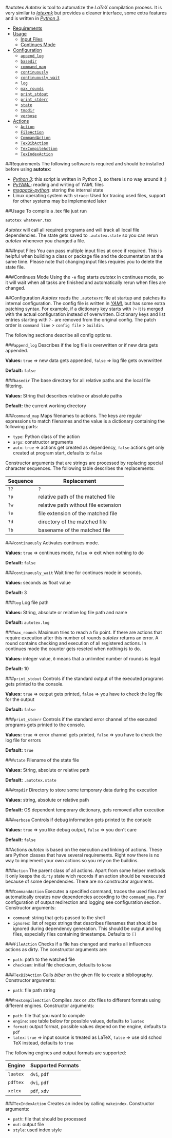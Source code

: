 #autotex
*Autotex* is tool to automatize the *LaTeX* compilation process. It is very similar to [*latexmk*](http://www.ctan.org/pkg/latexmk/) but provides a cleaner interface, some extra features and is written in [*Python 3*](https://www.python.org/).

 - [Requirements](#requirements)
 - [Usage](#usage)
   - [Input Files](#input-files)
   - [Continues Mode](#continues-mode)
 - [Configuration](#configuration)
   - [`append_log`](#append_log)
   - [`basedir`](#basedir)
   - [`command_map`](#command_map)
   - [`continuously`](#continuously)
   - [`continuously_wait`](#continuously_wait)
   - [`log`](#log)
   - [`max_rounds`](#max_rounds)
   - [`print_stdout`](#print_stdout)
   - [`print_stderr`](#print_stderr)
   - [`state`](#state)
   - [`tmpdir`](#tmpdir)
   - [`verbose`](#verbose)
 - [Actions](#actions)
   - [`Action`](#action)
   - [`FileAction`](#fileaction)
   - [`CommandAction`](#commandaction)
   - [`TexBibAction`](#texbibaction)
   - [`TexCompileAction`](#texcompileaction)
   - [`TexIndexAction`](#texindexaction)

##Requirements
The following software is required and should be installed before using **autotex**:

 - [*Python 3*](https://www.python.org/): this script is written in Python 3, so there is no way around it ;)
 - [*PyYAML*](http://pyyaml.org/): reading and writing of *YAML* files
 - [*msgpack-python*](http://msgpack.org/): storing the internal state
 - Linux operating system with `strace`: Used for tracing used files, support for other systems may be implemented later

##Usage
To compile a .tex file just run

    autotex whatever.tex

*Autotex* will call all required programs and will track all local file dependencies. The state gets saved to `.autotex.state` so you can rerun *autotex* whenever you changed a file.

###Input Files
You can pass multiple input files at once if required. This is helpful when building a class or package file and the documentation at the same time. Please note that changing input files requires you to delete the state file.

###Continues Mode
Using the `-e` flag starts *autotex* in continues mode, so it will wait when all tasks are finished and automatically rerun when files are changed.

##Configuration
*Autotex* reads the `.autotexrc` file at startup and patches its internal configuration. The config file is written in [*YAML*](http://en.wikipedia.org/wiki/YAML) but has some extra patching syntax. For example, if a dictionary key starts with `?+` it is merged with the actual configuration instead of overwritten. Dictionary keys and list entries starting with `?-` are removed from the original config. The patch order is `command line` > `config file` > `buildin`.

The following sections describe all config options.

###`append_log`
Describes if the log file is overwritten or if new data gets appended.

**Values:** `true` => new data gets appended, `false` => log file gets overwritten

**Default:** `false`

###`basedir`
The base directory for all relative paths and the local file filtering.

**Values:** String that describes relative or absolute paths

**Default:** the current working directory

###`command_map`
Maps filenames to actions. The keys are regular expressions to match filenames and the value is a dictionary containing the following parts:

 - `type`: Python class of the action
 - `args`: constructor arguments
 - `auto`: `true` => actions get created as dependency, `false` actions get only created at program start, defaults to `false`

Constructor arguments that are strings are processed by replacing special character sequences. The following table describes the replacements:

| Sequence | Replacement                          |
| -------- | ------------------------------------ |
| `??`     | `?`                                  |
| `?p`     | relative path of the matched file    |
| `?w`     | relative path without file extension |
| `?e`     | file extension of the matched file   |
| `?d`     | directory of the matched file        |
| `?b`     | basename of the matched file         |

###`continuously`
Activates continues mode.

**Values:** `true` => continues mode, `false` => exit when nothing to do

**Default:** `false`

###`continuously_wait`
Wait time for continues mode in seconds.

**Values:** seconds as float value

**Default:** 3

###`log`
Log file path

**Values:** String, absolute or relative log file path and name

**Default:** `autotex.log`

###`max_rounds`
Maximum tries to reach a fix point. If there are actions that require execution after this number of rounds *autotex* returns an error. A round contains checking and execution of all registered actions. In continues mode the counter gets reseted when nothing is to do.

**Values:** integer value, `0` means that a unlimited number of rounds is legal

**Default:** 10

###`print_stdout`
Controls if the standard output of the executed programs gets printed to the console.

**Values:** `true` => output gets printed, `false` => you have to check the log file for the output

**Default:** `false`

###`print_stderr`
Controls if the standard error channel of the executed programs gets printed to the console.

**Values:** `true` => error channel gets printed, `false` => you have to check the log file for errors

**Default:** `true`

###`state`
Filename of the state file

**Values:** String, absolute or relative path

**Default:** `.autotex.state`

###`tmpdir`
Directory to store some temporary data during the execution

**Values:** string, absolute or relative path

**Default:** OS dependent temporary dictionary, gets removed after execution

###`verbose`
Controls if debug information gets printed to the console

**Values:** `true` => you like debug output, `false` => you don't care

**Default:** `false`

##Actions
*autotex* is based on the execution and linking of actions. These are Python classes that have several requirements. Right now there is no way to implement your own actions so you rely on the buildins.

###`Action`
The parent class of all actions. Apart from some helper methods it only keeps the `dirty` state wich records if an action should be reexecuted because of some dependencies. There are no constructor arguments.

###`CommandAction`
Executes a specified command, traces the used files and automatically creates new dependencies according to the `command_map`. For configuration of output redirection and logging see configuration section. Constructor arguments:

 - `command`: string that gets passed to the shell
 - `ignores`: list of regex strings that describes filenames that should be ignored during dependency generation. This should be output and log files, especially files containing timestamps. Defaults to `[]`

###`FileAction`
Checks if a file has changed and marks all influences actions as dirty. The constructor arguments are:

 - `path`: path to the watched file
 - `checksum`: initial file checksum, defaults to `None`

###`TexBibAction`
Calls [*biber*](http://biblatex-biber.sourceforge.net/) on the given file to create a bibliography. Constructor arguments:

 - `path`: file path string

###`TexCompileAction`
Compiles .tex or .dtx files to different formats using different engines. Constructor arguments:

 - `path`: file that you want to compile
 - `engine`: see table below for possible values, defaults to `luatex`
 - `format`: output format, possible values depend on the engine, defaults to `pdf`
 - `latex`: `true` => input source is treated as LaTeX, `false` => use old school TeX instead, defaults to `true`

 The following engines and output formats are supported:

| Engine   | Supported Formats |
| -------- | ----------------- |
| `luatex` | `dvi`, `pdf`      |
| `pdftex` | `dvi`, `pdf`      |
| `xetex`  | `pdf`, `xdv`      |

###`TexIndexAction`
Creates an index by calling `makeindex`. Constructor arguments:

 - `path`: file that should be processed
 - `out`: output file
 - `style`: used index style

